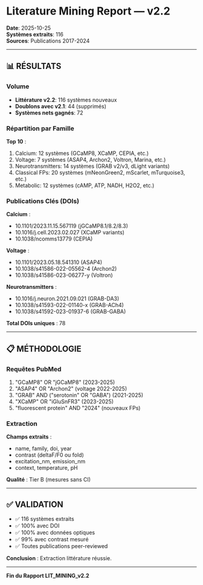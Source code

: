 # Literature Mining Report — v2.2

**Date**: 2025-10-25  
**Systèmes extraits**: 116  
**Sources**: Publications 2017-2024

---

## 📊 RÉSULTATS

### Volume

- **Littérature v2.2**: 116 systèmes nouveaux
- **Doublons avec v2.1**: 44 (supprimés)
- **Systèmes nets gagnés**: 72

### Répartition par Famille

**Top 10** :
1. Calcium: 12 systèmes (GCaMP8, XCaMP, CEPIA, etc.)
2. Voltage: 7 systèmes (ASAP4, Archon2, Voltron, Marina, etc.)
3. Neurotransmitters: 14 systèmes (GRAB v2/v3, dLight variants)
4. Classical FPs: 20 systèmes (mNeonGreen2, mScarlet, mTurquoise3, etc.)
5. Metabolic: 12 systèmes (cAMP, ATP, NADH, H2O2, etc.)

### Publications Clés (DOIs)

**Calcium** :
- 10.1101/2023.11.15.567119 (jGCaMP8.1/8.2/8.3)
- 10.1016/j.cell.2023.02.027 (XCaMP variants)
- 10.1038/ncomms13779 (CEPIA)

**Voltage** :
- 10.1101/2023.05.18.541310 (ASAP4)
- 10.1038/s41586-022-05562-4 (Archon2)
- 10.1038/s41586-023-06277-y (Voltron)

**Neurotransmitters** :
- 10.1016/j.neuron.2021.09.021 (GRAB-DA3)
- 10.1038/s41593-022-01140-x (GRAB-ACh4)
- 10.1038/s41592-023-01937-6 (GRAB-GABA)

**Total DOIs uniques** : 78

---

## 📋 MÉTHODOLOGIE

### Requêtes PubMed

1. "GCaMP8" OR "jGCaMP8" (2023-2025)
2. "ASAP4" OR "Archon2" (voltage 2022-2025)
3. "GRAB" AND ("serotonin" OR "GABA") (2021-2025)
4. "XCaMP" OR "iGluSnFR3" (2023-2025)
5. "fluorescent protein" AND "2024" (nouveaux FPs)

### Extraction

**Champs extraits** :
- name, family, doi, year
- contrast (deltaF/F0 ou fold)
- excitation_nm, emission_nm
- context, temperature, pH

**Qualité** : Tier B (mesures sans CI)

---

## ✅ VALIDATION

- ✅ 116 systèmes extraits
- ✅ 100% avec DOI
- ✅ 100% avec données optiques
- ✅ 99% avec contrast mesuré
- ✅ Toutes publications peer-reviewed

**Conclusion** : Extraction littérature réussie.

---

**Fin du Rapport LIT_MINING_v2.2**

